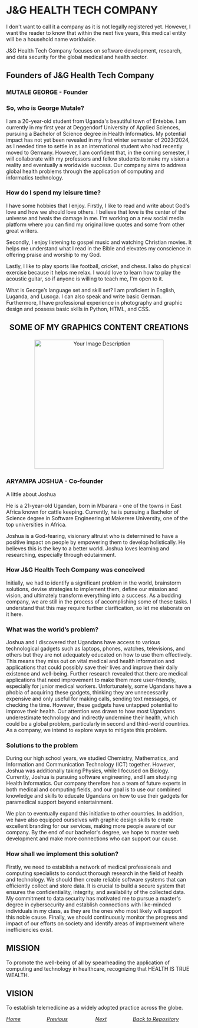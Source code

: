 # J&G HEALTH TECH COMPANY

I don't want to call it a company as it is not legally registered yet. However, I want the reader to know that within the next five years, this medical entity will be a household name worldwide.

J&G Health Tech Company focuses on software development, research, and data security for the global medical and health sector.

## Founders of J&G Health Tech Company

### MUTALE GEORGE - Founder

### So, who is George Mutale?
I am a 20-year-old student from Uganda's beautiful town of Entebbe. I am currently in my first year at Deggendorf University of Applied Sciences, pursuing a Bachelor of Science degree in Health Informatics. My potential impact has not yet been revealed in my first winter semester of 2023/2024, as I needed time to settle in as an international student who had recently moved to Germany. However, I am confident that, in the coming semester, I will collaborate with my professors and fellow students to make my vision a reality and eventually a worldwide success. Our company aims to address global health problems through the application of computing and informatics technology.

### How do I spend my leisure time?
I have some hobbies that I enjoy. Firstly, I like to read and write about God's love and how we should love others. I believe that love is the center of the universe and heals the damage in me. I'm working on a new social media platform where you can find my original love quotes and some from other great writers.

Secondly, I enjoy listening to gospel music and watching Christian movies. It helps me understand what I read in the Bible and elevates my conscience in offering praise and worship to my God.

Lastly, I like to play sports like football, cricket, and chess. I also do physical exercise because it helps me relax. I would love to learn how to play the acoustic guitar, so if anyone is willing to teach me, I'm open to it.

What is George’s language set and skill set?
I am proficient in English, Luganda, and Lusoga. I can also speak and write basic German. Furthermore, I have professional experience in photography and graphic design and possess basic skills in Python, HTML, and CSS.
## <p align="center"> SOME OF MY GRAPHICS CONTENT CREATIONS</p>

<p align="center">
  <img src="https://github.com/23W-GBAC/MUTALE-GEORGE-Blog_post/assets/148863672/91ef068f-6309-486b-977e-18664d930141" alt="Your Image Description" width="350">
</p>

### ARYAMPA JOSHUA - Co-founder 

A little about Joshua

He is a 21-year-old Ugandan, born in Mbarara - one of the towns in East Africa known for cattle keeping. Currently, he is pursuing a Bachelor of Science degree in Software Engineering at Makerere University, one of the top universities in Africa.

Joshua is a God-fearing, visionary altruist who is determined to have a positive impact on people by empowering them to develop holistically. He believes this is the key to a better world. Joshua loves learning and researching, especially through edutainment.

### How J&G Health Tech Company was conceived
Initially, we had to identify a significant problem in the world, brainstorm solutions, devise strategies to implement them, define our mission and vision, and ultimately transform everything into a success. As a budding company, we are still in the process of accomplishing some of these tasks. I understand that this may require further clarification, so let me elaborate on it here.

### What was the world’s problem?
Joshua and I discovered that Ugandans have access to various technological gadgets such as laptops, phones, watches, televisions, and others but they are not adequately educated on how to use them effectively. This means they miss out on vital medical and health information and applications that could possibly save their lives and improve their daily existence and well-being. Further research revealed that there are medical applications that need improvement to make them more user-friendly, especially for junior medical workers. Unfortunately, some Ugandans have a phobia of acquiring these gadgets, thinking they are unnecessarily expensive and only useful for making calls, sending text messages, or checking the time. However, these gadgets have untapped potential to improve their health. Our attention was drawn to how most Ugandans underestimate technology and indirectly undermine their health, which could be a global problem, particularly in second and third-world countries. As a company, we intend to explore ways to mitigate this problem.

### Solutions to the problem
During our high school years, we studied Chemistry, Mathematics, and Information and Communication Technology (ICT) together. However, Joshua was additionally taking Physics, while I focused on Biology. Currently, Joshua is pursuing software engineering, and I am studying Health Informatics. Our company therefore has a team of future experts in both medical and computing fields, and our goal is to use our combined knowledge and skills to educate Ugandans on how to use their gadgets for paramedical support beyond entertainment.

We plan to eventually expand this initiative to other countries. In addition, we have also equipped ourselves with graphic design skills to create excellent branding for our services, making more people aware of our company. By the end of our bachelor's degree, we hope to master web development and make more connections who can support our cause.

### How shall we implement this solution?
Firstly, we need to establish a network of medical professionals and computing specialists to conduct thorough research in the field of health and technology. We should then create reliable software systems that can efficiently collect and store data. It is crucial to build a secure system that ensures the confidentiality, integrity, and availability of the collected data. My commitment to data security has motivated me to pursue a master's degree in cybersecurity and establish connections with like-minded individuals in my class, as they are the ones who most likely will support this noble cause. Finally, we should continuously monitor the progress and impact of our efforts on society and identify areas of improvement where inefficiencies exist.

## MISSION
To promote the well-being of all by spearheading the application of computing and technology in healthcare, recognizing that HEALTH IS TRUE WEALTH.

## VISION
To establish telemedicine as a widely adopted practice across the globe.

*[Home](https://23w-gbac.github.io/MUTALE-GEORGE-Blog_post/)*&nbsp;&nbsp;&nbsp;&nbsp;&nbsp;&nbsp;&nbsp;&nbsp;&nbsp;&nbsp;&nbsp;&nbsp;&nbsp;&nbsp;&nbsp;&nbsp;&nbsp; *[Previous](README.md)*&nbsp;&nbsp;&nbsp;&nbsp;&nbsp;&nbsp;&nbsp;&nbsp;&nbsp;&nbsp;&nbsp;&nbsp;&nbsp;&nbsp;&nbsp;&nbsp;&nbsp;&nbsp; *[Next](Automation1.md)*&nbsp;&nbsp;&nbsp;&nbsp;&nbsp;&nbsp;&nbsp;&nbsp;&nbsp;&nbsp;&nbsp;&nbsp;&nbsp;&nbsp;&nbsp;&nbsp;&nbsp;&nbsp;*[Back to Repository](https://github.com/23W-GBAC/MUTALE-GEORGE-Blog_post)*

